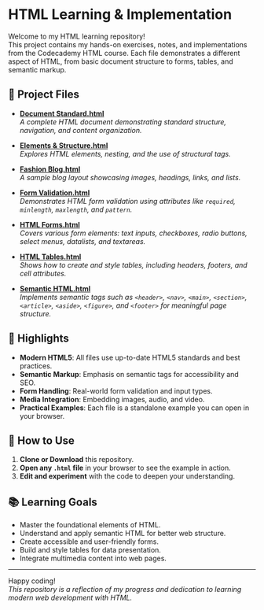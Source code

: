 # HTML Learning & Implementation

Welcome to my HTML learning repository!  
This project contains my hands-on exercises, notes, and implementations from the Codecademy HTML course. Each file demonstrates a different aspect of HTML, from basic document structure to forms, tables, and semantic markup.

## 📁 Project Files

- [**Document Standard.html**](./Document%20Standard.html)  
  *A complete HTML document demonstrating standard structure, navigation, and content organization.*

- [**Elements & Structure.html**](./Elements%20&%20Structure.html)  
  *Explores HTML elements, nesting, and the use of structural tags.*

- [**Fashion Blog.html**](./Fashion%20Blog.html)  
  *A sample blog layout showcasing images, headings, links, and lists.*

- [**Form Validation.html**](./Form%20Validation.html)  
  *Demonstrates HTML form validation using attributes like `required`, `minlength`, `maxlength`, and `pattern`.*

- [**HTML Forms.html**](./HTML%20Forms.html)  
  *Covers various form elements: text inputs, checkboxes, radio buttons, select menus, datalists, and textareas.*

- [**HTML Tables.html**](./HTML%20Tables.html)  
  *Shows how to create and style tables, including headers, footers, and cell attributes.*

- [**Semantic HTML.html**](./Semantic%20HTML.html)  
  *Implements semantic tags such as `<header>`, `<nav>`, `<main>`, `<section>`, `<article>`, `<aside>`, `<figure>`, and `<footer>` for meaningful page structure.*

## 🚀 Highlights

- **Modern HTML5**: All files use up-to-date HTML5 standards and best practices.
- **Semantic Markup**: Emphasis on semantic tags for accessibility and SEO.
- **Form Handling**: Real-world form validation and input types.
- **Media Integration**: Embedding images, audio, and video.
- **Practical Examples**: Each file is a standalone example you can open in your browser.

## 🌟 How to Use

1. **Clone or Download** this repository.
2. **Open any `.html` file** in your browser to see the example in action.
3. **Edit and experiment** with the code to deepen your understanding.

## 📚 Learning Goals

- Master the foundational elements of HTML.
- Understand and apply semantic HTML for better web structure.
- Create accessible and user-friendly forms.
- Build and style tables for data presentation.
- Integrate multimedia content into web pages.

---

Happy coding!  
*This repository is a reflection of my progress and dedication to learning modern web development with HTML.*
